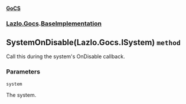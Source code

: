 #### [GoCS](./GoCS.md 'GoCS')
### [Lazlo.Gocs](./GoCS.md#Lazlo-Gocs 'Lazlo.Gocs').[BaseImplementation](./Lazlo-Gocs-BaseImplementation.md 'Lazlo.Gocs.BaseImplementation')
## SystemOnDisable(Lazlo.Gocs.ISystem) `method`
Call this during the system's OnDisable callback.
### Parameters

<a name='Lazlo-Gocs-BaseImplementation-SystemOnDisable(Lazlo-Gocs-ISystem)-system'></a>
`system`

The system.

